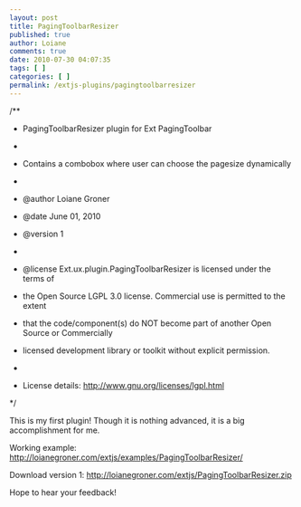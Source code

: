 ```yaml
---
layout: post
title: PagingToolbarResizer
published: true
author: Loiane
comments: true
date: 2010-07-30 04:07:35
tags: [ ]
categories: [ ]
permalink: /extjs-plugins/pagingtoolbarresizer
---
```

/**
  
* PagingToolbarResizer plugin for Ext PagingToolbar
  
*
  
* Contains a combobox where user can choose the pagesize dynamically
  
*
  
* @author Loiane Groner
  
* @date June 01, 2010
  
* @version 1
  
*
  
* @license Ext.ux.plugin.PagingToolbarResizer is licensed under the terms of
  
* the Open Source LGPL 3.0 license. Commercial use is permitted to the extent
  
* that the code/component(s) do NOT become part of another Open Source or Commercially
  
* licensed development library or toolkit without explicit permission.
  
*
  
* License details: http://www.gnu.org/licenses/lgpl.html
  
*/

This is my first plugin! Though it is nothing advanced, it is a big accomplishment for me.

Working example: http://loianegroner.com/extjs/examples/PagingToolbarResizer/

Download version 1: http://loianegroner.com/extjs/PagingToolbarResizer.zip

Hope to hear your feedback!


  
